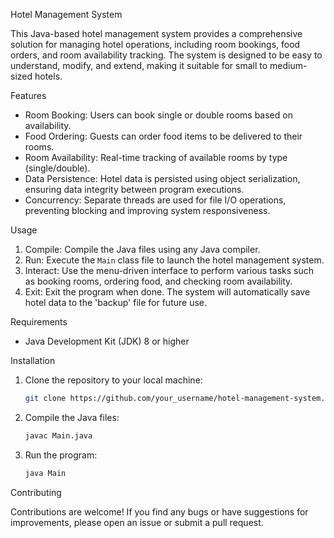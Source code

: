 

 Hotel Management System

This Java-based hotel management system provides a comprehensive solution for managing hotel operations, including room bookings, food orders, and room availability tracking. The system is designed to be easy to understand, modify, and extend, making it suitable for small to medium-sized hotels.

 Features

- Room Booking: Users can book single or double rooms based on availability.
- Food Ordering: Guests can order food items to be delivered to their rooms.
- Room Availability: Real-time tracking of available rooms by type (single/double).
- Data Persistence: Hotel data is persisted using object serialization, ensuring data integrity between program executions.
- Concurrency: Separate threads are used for file I/O operations, preventing blocking and improving system responsiveness.

 Usage

1. Compile: Compile the Java files using any Java compiler.
2. Run: Execute the `Main` class file to launch the hotel management system.
3. Interact: Use the menu-driven interface to perform various tasks such as booking rooms, ordering food, and checking room availability.
4. Exit: Exit the program when done. The system will automatically save hotel data to the 'backup' file for future use.

 Requirements

- Java Development Kit (JDK) 8 or higher

Installation

1. Clone the repository to your local machine:
   ```bash
   git clone https://github.com/your_username/hotel-management-system.git
   ```
2. Compile the Java files:
   ```bash
   javac Main.java
   ```
3. Run the program:
   ```bash
   java Main
   ```

 Contributing

Contributions are welcome! If you find any bugs or have suggestions for improvements, please open an issue or submit a pull request.

